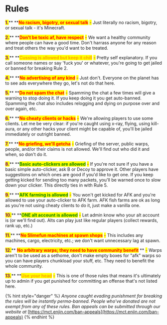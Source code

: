 # Rules

<mark style="color:purple;">**1.**</mark>**  **<mark style="color:red;">**No racism, bigotry, or sexual talk**</mark> <mark style="color:purple;">-</mark> Just literally no racism, bigotry, or sexual talk - it's Minecraft.

<mark style="color:purple;">**2.**</mark>**  **<mark style="color:red;">**Don't be toxic af, have respect**</mark> <mark style="color:purple;">-</mark> We want a healthy community where people can have a good time. Don't harrass anyone for any reason and treat others the way you'd want to be treated.

<mark style="color:purple;">**3.**</mark>**  **<mark style="color:orange;">**Cussing is allowed but keep it chill**</mark> <mark style="color:purple;">-</mark> Pretty self explanatory. If you call someone names or say 'fuck you' or whatever, you're going to get jailed or banned for breaking Rule 2.

<mark style="color:purple;">**4.**</mark>**  **<mark style="color:red;">**No advertising of any kind**</mark> <mark style="color:purple;">-</mark> Just don't. Everyone on the planet has to see ads everywhere they go, let's not do that here.

<mark style="color:purple;">**5.**</mark>**  **<mark style="color:red;">**Do not spam the chat**</mark> <mark style="color:purple;">-</mark> Spamming the chat a few times will give a warning to stop doing it. If you keep doing it you get auto-banned. Spamming the chat also includes relogging and dying on purpose over and over again, etc.

<mark style="color:purple;">**6.**</mark>**  **<mark style="color:red;">**No cheaty clients or hacks**</mark> <mark style="color:purple;">-</mark> We're allowing players to use some clients. Let me be very clear: if you're caught using x-ray, flying, using kill-aura, or any other hacks your client might be capable of, you'll be jailed immediately or outright banned.

<mark style="color:purple;">**7.**</mark>**  **<mark style="color:red;">**No griefing, we'll getcha**</mark> <mark style="color:purple;">-</mark> Griefing of the server, public warps, people, and/or their claims is not allowed. We'll find out who did it and when, so don't do it.

<mark style="color:purple;">**8.**</mark>**  **<mark style="color:green;">**Basic auto-clickers are allowed**</mark> <mark style="color:purple;">-</mark> If you're not sure if you have a basic simple auto-clicker, ask B or Decoy to approve it. Other players have suggestions on which ones are good if you'd like to get one. If you keep getting kicked for sending too many packets, you'll be warned once to slow down your clicker. This directly ties in with Rule 5.

<mark style="color:purple;">**9.**</mark>**  **<mark style="color:green;">**AFK farming is allowed**</mark> <mark style="color:purple;">-</mark> You won't get kicked for AFK and you're allowed to use your auto-clicker to AFK farm. AFK fish farms are ok as long as you're not using cheaty clients to do it, just make a vanilla one.

<mark style="color:purple;">**10.**</mark>**  **<mark style="color:green;">**ONE alt account is allowed**</mark> <mark style="color:purple;">-</mark> Let admin know who your alt account is (or we'll find out). Alts can play just like regular players (collect rewards, rank up, etc.)

<mark style="color:purple;">**11.**</mark>**  **<mark style="color:red;">**No Slimefun machines at spawn shops**</mark> <mark style="color:purple;">-</mark> This includes any machines, cargo, electricity, etc.; we don't want unnecessary lag at spawn.

<mark style="color:purple;">**12.**</mark>**  **<mark style="color:red;">**No arbitrary warps; they need to have community benefit**</mark>** ** <mark style="color:purple;">-</mark> Warps aren't to be used as a sethome, don't make empty boxes for "afk" warps so you can have players chunkload your stuff, etc. They need to benefit the whole community.

<mark style="color:purple;">**13.**</mark>**  **<mark style="color:orange;">**Use your head**</mark> <mark style="color:purple;">-</mark> This is one of those rules that means it's ultimately up to admin if you get punished for committing an offense that's not listed here.



{% hint style="danger" %}
_Anyone caught evading punishment for breaking the rules will be instantly perma-banned. People who've donated are not exempt from any of these rules. Ban appeals can be submitted through our website at_ [https://mct.enjin.com/ban-appeals](https://mct.enjin.com/ban-appeals)
{% endhint %}

